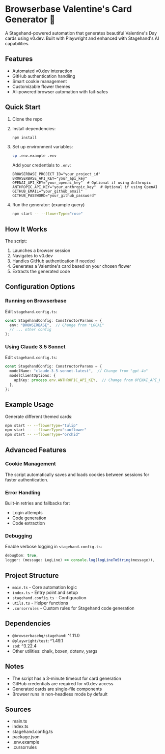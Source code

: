 # Browserbase Valentine's Card Generator 🌹

A Stagehand-powered automation that generates beautiful Valentine's Day cards using v0.dev. Built with Playwright and enhanced with Stagehand's AI capabilities.

## Features

- Automated v0.dev interaction
- GitHub authentication handling
- Smart cookie management
- Customizable flower themes
- AI-powered browser automation with fail-safes

## Quick Start

1. Clone the repo

2. Install dependencies:
    ```bash
    npm install
    ```

3. Set up environment variables:
    ```bash
    cp .env.example .env
    ```

    Add your credentials to `.env`:
    ```env
    BROWSERBASE_PROJECT_ID="your_project_id"
    BROWSERBASE_API_KEY="your_api_key"
    OPENAI_API_KEY="your_openai_key"  # Optional if using Anthropic
    ANTHROPIC_API_KEY="your_anthropic_key"  # Optional if using OpenAI
    GITHUB_EMAIL="your_github_email"
    GITHUB_PASSWORD="your_github_password"
    ```

4. Run the generator: (example query)
    ```bash
    npm start -- --flowerType="rose"
    ```

## How It Works

The script:
1. Launches a browser session
2. Navigates to v0.dev
3. Handles GitHub authentication if needed
4. Generates a Valentine's card based on your chosen flower
5. Extracts the generated code

## Configuration Options

### Running on Browserbase
Edit `stagehand.config.ts`:
```typescript
const StagehandConfig: ConstructorParams = {
  env: "BROWSERBASE",  // Change from "LOCAL"
  // ... other config
};
```

### Using Claude 3.5 Sonnet
Edit `stagehand.config.ts`:
```typescript
const StagehandConfig: ConstructorParams = {
  modelName: "claude-3-5-sonnet-latest",  // Change from "gpt-4o"
  modelClientOptions: {
    apiKey: process.env.ANTHROPIC_API_KEY,  // Change from OPENAI_API_KEY
  },
};
```

## Example Usage

Generate different themed cards:
```bash
npm start -- --flowerType="tulip"
npm start -- --flowerType="sunflower"
npm start -- --flowerType="orchid"
```

## Advanced Features

### Cookie Management
The script automatically saves and loads cookies between sessions for faster authentication.

### Error Handling
Built-in retries and fallbacks for:
- Login attempts
- Code generation
- Code extraction

### Debugging
Enable verbose logging in `stagehand.config.ts`:
```typescript
debugDom: true,
logger: (message: LogLine) => console.log(logLineToString(message)),
```

## Project Structure

- `main.ts` - Core automation logic
- `index.ts` - Entry point and setup
- `stagehand.config.ts` - Configuration
- `utils.ts` - Helper functions
- `.cursorrules` - Custom rules for Stagehand code generation

## Dependencies

- `@browserbasehq/stagehand`: ^1.11.0
- `@playwright/test`: ^1.49.1
- `zod`: ^3.22.4
- Other utilities: chalk, boxen, dotenv, yargs

## Notes

- The script has a 3-minute timeout for card generation
- GitHub credentials are required for v0.dev access
- Generated cards are single-file components
- Browser runs in non-headless mode by default

## Sources
- main.ts
- index.ts
- stagehand.config.ts
- package.json
- .env.example
- .cursorrules